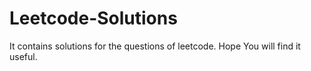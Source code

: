 # Leetcode-Solutions
It contains solutions for the questions of leetcode.
Hope You will find it useful.
